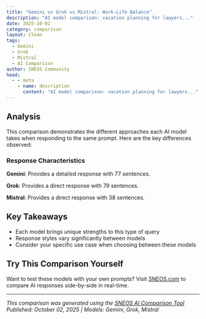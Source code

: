 ```yaml
---
title: "Gemini vs Grok vs Mistral: Work-Life Balance"
description: "AI model comparison: vacation planning for lawyers..."
date: 2025-10-02
category: comparison
layout: Clean
tags:
  - Gemini
  - Grok
  - Mistral
  - AI Comparison
author: SNEOS Community
head:
  - - meta
    - name: description
      content: "AI model comparison: vacation planning for lawyers..."
---
```


<ChatComparison
  title="Gemini vs Grok vs Mistral: Work-Life Balance"
  prompt="vacation planning for lawyers"
  :responses='{
    "Gemini": "## Vacation Planning for Lawyers: Minimizing Stress \u0026 Maximizing Relaxation\n\nLawyers, renowned for their dedication and often demanding schedules, arguably need vacations more than most. However, taking time off can feel daunting. This guide provides a framework for planning a vacation that is both relaxing and minimizes disruption to your practice.\n\n**I. Understanding the Unique Challenges:**\n\n*   **Billable Hours Pressure:** Guilt over missed billable hours can overshadow relaxation.\n*   **Client Demands:** Clients may expect immediate responses, even during your time off.\n*   **Case Deadlines:**  Upcoming deadlines loom large.\n*   **Technology Dependence:** Constant connectivity can blur the lines between work and leisure.\n*   **Fear of Letting Go:**  Difficulty delegating tasks and trusting others to handle your responsibilities.\n\n**II.  Pre-Vacation Preparation: Laying the Groundwork for a Stress-Free Break**\n\n*   **1. Plan Well in Advance (3-6 months):**\n    *   **Identify Your Vacation Dates:**  Mark them clearly on your calendar and inform partners, associates, and staff.\n    *   **Review Your Caseload:** Identify crucial deadlines and upcoming trials.  Determine what needs to be completed before you leave, what can be delegated, and what can realistically wait until your return.\n    *   **Consider Peak Season:**  Avoid traveling during peak periods if possible to minimize crowds and potential disruptions.\n\n*   **2.  Communicate Clearly and Set Expectations:**\n    *   **Notify Clients Early:**  Inform clients of your vacation dates well in advance, ideally within the first communication about a new matter or during routine updates on existing cases.\n        *   **Example Wording:** \u0022I will be out of the office on vacation from [Start Date] to [End Date].  During this time, [Name of colleague/associate] will be available to assist you with any urgent matters. You can reach them at [Phone number] or [Email address]. I will respond to all emails upon my return on [Date].\u0022\n    *   **Draft a Vacation Auto-Reply:** Include your return date, the contact information for the person covering your responsibilities, and a clear statement that you will not be checking your email regularly.\n    *   **Update Voicemail Greeting:**  Reflect the same information as your auto-reply.\n    *   **Coordinate with Colleagues/Associates:** Clearly delegate responsibilities, provide detailed instructions, and be available for questions leading up to your departure.  Schedule a \u0022handoff\u0022 meeting to ensure a smooth transition.\n    *   **Establish Emergency Protocol:**  Define what constitutes a true emergency and how you can be reached in such situations.  Limit this to genuine crises.\n\n*   **3.  Organize and Delegate:**\n    *   **Create a Task List:**  Compile a comprehensive list of all pending tasks and prioritize them.\n    *   **Delegate Effectively:**  Entrust tasks to competent colleagues or paralegals. Provide clear instructions, access to necessary files, and the authority to make decisions.\n    *   **Prepare Detailed Case Summaries:**  Leave concise and updated case summaries for those covering your cases. Include key facts, legal issues, pending deadlines, and contact information.\n    *   **Tidy Your Office:** A clean and organized workspace upon your return will reduce stress.\n\n*   **4.  Technology Management:**\n    *   **Disable Email Notifications:** Resist the urge to constantly check your email.\n    *   **Consider a Separate Vacation Email Address:** If completely disconnecting is impossible, create a temporary email address for emergencies only.  Give this address to a select few individuals who are authorized to contact you.\n    *   **Set Boundaries with Your Phone:** Turn off work-related notifications and consider designating specific times for checking messages (if necessary).\n    *   **Inform IT of Your Absence:** Let your IT department know the dates you\u0027ll be out and if you anticipate needing remote access.\n\n*   **5.  Financial Considerations:**\n    *   **Address Client Billing:**  Prepare and send out invoices before your vacation to minimize delays in payment.\n    *   **Arrange for Payment Processing:**  Ensure someone is authorized to handle incoming payments and deposits during your absence.\n\n**III. During Vacation: Disconnecting and Recharging**\n\n*   **Resist the Urge to Work:**  Stick to the pre-established boundaries.  Avoid checking email, responding to calls (unless it\u0027s a pre-defined emergency), and thinking about work.\n*   **Embrace the Experience:**  Focus on enjoying your vacation. Explore new places, engage in activities you love, and spend quality time with loved ones.\n*   **Practice Mindfulness:**  Be present in the moment and appreciate the simple joys of your surroundings.\n*   **Unplug and Unwind:**  Minimize screen time and engage in activities that promote relaxation, such as reading, hiking, or spending time in nature.\n*   **Remember Why You\u0027re Taking a Vacation:**  Reconnect with your personal interests and recharge your batteries so you can return to work feeling refreshed and motivated.\n\n**IV. Post-Vacation: Re-Entry Strategy**\n\n*   **Schedule a \u0022Buffer Day\u0022:** If possible, return from vacation a day before you have to go back to the office. This allows you to unpack, catch up on personal matters, and ease back into your routine.\n*   **Prioritize Your Inbox:**  Don\u0027t try to tackle everything at once. Scan your inbox and focus on urgent matters first.\n*   **Schedule Catch-Up Meetings:**  Meet with colleagues to get updates on any important developments that occurred during your absence.\n*   **Re-Establish Your Routine:**  Gradually resume your regular work schedule and avoid overcommitting yourself in the first few days back.\n*   **Reflect on Your Vacation:**  Take time to reflect on your experiences and identify ways to incorporate the positive aspects of your vacation into your daily life.\n\n**V.  Tips for Specific Practice Areas:**\n\n*   **Litigation:**  Double-check court dates and deadlines before leaving.  If a trial is imminent, ensure co-counsel is fully prepared.\n*   **Transactional Law:**  Finalize deals before your departure. If that\u0027s impossible, delegate responsibility to a trusted colleague and ensure all necessary documents are signed and in place.\n*   **Criminal Law:**  Arrange for adequate coverage for clients in custody and ensure someone is available to handle emergency hearings.\n\n**VI.  Long-Term Strategies for Better Work-Life Balance:**\n\n*   **Delegate Regularly:** Don\u0027t wait until vacation to delegate tasks.  Make delegation a routine part of your practice to reduce your workload and empower your team.\n*   **Set Boundaries:** Establish clear boundaries between work and personal life.  Designate specific work hours and avoid working outside of those hours unless absolutely necessary.\n*   **Prioritize Self-Care:**  Make time for activities that promote your physical and mental well-being, such as exercise, meditation, or spending time with loved ones.\n*   **Automate Repetitive Tasks:** Explore technology solutions that can automate routine tasks, such as document drafting and legal research.\n*   **Consider Alternative Staffing Models:** Explore options such as virtual assistants or contract lawyers to provide support when needed.\n\n**VII. Tools and Resources:**\n\n*   **Project Management Software:** Asana, Trello, Monday.com\n*   **Legal Practice Management Software:** Clio, PracticePanther, MyCase\n*   **Email Management Tools:** Boomerang for Gmail, Mailstrom\n\nBy implementing these strategies, lawyers can successfully plan and enjoy vacations that are truly restorative, leaving them feeling refreshed, rejuvenated, and ready to tackle the challenges of their demanding profession.  Remember that taking time off is not a luxury, but a necessity for maintaining your well-being and professional effectiveness.\n",
    "Grok": "Planning a vacation as a lawyer can be tricky due to demanding schedules, client responsibilities, and the need to stay connected (or intentionally disconnect) while maintaining professional obligations. Here\u2019s a step-by-step guide tailored for lawyers to ensure a stress-free and well-organized vacation:\n\n---\n\n### 1. Assess Your Workload and Timing\n- **Review Your Caseload:** Identify periods with lighter court dates, deadlines, or client commitments. Avoid scheduling vacations during trial dates, major filings, or critical negotiations.\n- **Check Court Calendars:** Coordinate with court schedules to ensure no hearings, depositions, or motions are pending during your planned time off.\n- **Plan Ahead:** Book your vacation during traditionally slower periods, if possible (e.g., late December for many firms, or after major filing deadlines).\n- **Consider Shoulder Seasons:** Traveling during off-peak times (e.g., early spring or late fall) can save money and reduce crowds, aligning with less busy legal periods.\n\n**Tip:** If you\u2019re a solo practitioner or in a small firm, start planning 3-6 months in advance to arrange coverage.\n\n---\n\n### 2. Delegate and Communicate\n- **Inform Clients:** Notify clients well in advance about your absence. Provide reassurance by outlining who will handle urgent matters in your stead.\n- **Assign Coverage:** Delegate cases or tasks to colleagues or associates. Ensure they are briefed on active matters and have access to necessary files.\n- **Set Expectations with Your Firm:** If you\u2019re in a larger firm, notify partners or supervisors about your plans to ensure workload adjustments.\n- **Hire Temporary Help (if needed):** For solo practitioners, consider hiring a contract attorney or paralegal to manage emergencies or routine tasks.\n\n**Tip:** Use a detailed handover document with case statuses, deadlines, and contact information for seamless transitions.\n\n---\n\n### 3. Set Up Tech and Connectivity (or Disconnect)\n- **Decide on Connectivity:** Determine whether you\u2019ll fully unplug or remain reachable for emergencies. If disconnecting, communicate boundaries clearly to clients and colleagues.\n- **Secure Remote Access:** If staying connected, ensure you have secure access to case files, emails, and firm systems via a VPN or cloud-based tools (e.g., Clio, MyCase). Bring a laptop or tablet if needed.\n- **Set Up an Out-of-Office Message:** Include dates of unavailability, an emergency contact (if applicable), and a note that you\u2019ll respond upon return.\n- **Use Automation:** Schedule emails or use case management software to send reminders about deadlines to your team while you\u2019re away.\n\n**Tip:** Invest in cybersecurity measures (e.g., two-factor authentication) to protect client data if working remotely.\n\n---\n\n### 4. Choose a Lawyer-Friendly Destination\n- **Consider Time Zones:** Select a destination with a manageable time difference if you need to stay in touch with clients or colleagues.\n- **Proximity to Work (if needed):** For shorter vacations or if you might need to return quickly, choose a destination within a few hours\u2019 travel.\n- **Relaxation vs. Adventure:** Given the high-stress nature of legal work, prioritize destinations that offer relaxation (e.g., beach resorts, spas) or low-effort exploration (e.g., guided tours).\n- **Examples of Destinations:**\n  - **Relaxation:** Caribbean islands, Hawaii, or a wellness retreat in Sedona, Arizona.\n  - **Cultural/Easy Access:** European cities like Paris or Rome with reliable Wi-Fi and infrastructure.\n  - **Quick Getaways (U.S.):** Napa Valley (CA), Asheville (NC), or Key West (FL).\n\n**Tip:** Look for destinations with good cell service and internet if you anticipate needing to check in periodically.\n\n---\n\n### 5. Manage Finances and Billing\n- **Budget Wisely:** As a lawyer, you may have disposable income but also significant overhead (student loans, firm costs). Plan a vacation within your means to avoid post-trip financial stress.\n- **Track Hours Before/After:** Ensure billable hours are accounted for before leaving so you don\u2019t fall behind on revenue goals.\n- **Use Travel Rewards:** Leverage credit card points or airline miles (common for professionals with frequent business travel) to offset costs.\n- **Consider Group Rates:** If traveling with family or colleagues, look for package deals or firm-sponsored retreats.\n\n**Tip:** Set aside emergency funds for unexpected travel disruptions or early returns due to work.\n\n---\n\n### 6. Pack Smart for Professionals\n- **Work Essentials (if staying connected):** Laptop, charger, portable Wi-Fi hotspot, and a small notebook for jotting down urgent thoughts.\n- **Professional Attire (if needed):** Pack at least one business outfit in case of an unexpected client meeting or networking opportunity.\n- **Relaxation Gear:** Include items like books, noise-canceling headphones, or fitness gear to de-stress.\n- **Client Confidentiality:** Avoid carrying sensitive physical documents. Use encrypted digital files instead.\n\n**Tip:** Keep a small emergency kit with contact numbers (firm, clients, courts) in case tech fails.\n\n---\n\n### 7. Plan for Re-Entry\n- **Buffer Time:** Schedule at least one day after your return before jumping back into meetings or court appearances to catch up on emails and updates.\n- **Review Updates:** Ask your team for a summary of key developments during your absence.\n- **Ease Back In:** Avoid overloading your first week back with heavy tasks. Gradually reintroduce complex work.\n\n**Tip:** Use the post-vacation period to reflect on work-life balance and consider recurring breaks to prevent burnout.\n\n---\n\n### Additional Tips for Lawyers\n- **Ethical Obligations:** Ensure compliance with ABA Model Rules of Professional Conduct (or state-specific rules) regarding client communication and diligence during your absence.\n- **Insurance Check:** Verify travel insurance covers trip cancellations or interruptions due to work emergencies.\n- **CLE Opportunities:** If your vacation coincides with a legal conference or CLE event at your destination, consider attending to combine professional development with leisure.\n- **Mental Health Focus:** Use the vacation to recharge\u2014legal work is mentally taxing, so prioritize activities like meditation, nature walks, or simply unplugging.\n\n---\n\n### Sample Vacation Timeline for Lawyers\n- **3-6 Months Out:** Identify slow periods, research destinations, and book travel.\n- **1 Month Out:** Notify clients, delegate tasks, and confirm coverage.\n- **1 Week Out:** Set up out-of-office messages, finalize handovers, and pack.\n- **During Vacation:** Stick to connectivity boundaries, check in only if pre-agreed.\n- **Post-Vacation:** Use buffer day to catch up, review updates, and ease back into work.\n\n---\n\nBy balancing professional responsibilities with personal downtime, lawyers can enjoy a vacation that refreshes without compromising client trust or firm expectations. Where are you thinking of going, or do you need specific recommendations for a destination or travel style? Let me know!",
    "Mistral": "Planning a vacation as a lawyer involves balancing your professional responsibilities with the need for relaxation and rejuvenation. Here are some steps to help you plan effectively:\n\n### 1. **Choose the Right Time**\n   - **Court Schedules:** Ensure that your vacation does not conflict with important court dates or deadlines.\n   - **Client Needs:** Make sure your clients are aware of your absence and that their needs will be met during your time away.\n   - **Workload:** Plan your vacation during a period when your workload is manageable.\n\n### 2. **Notify Colleagues and Clients**\n   - **Colleagues:** Inform your colleagues about your vacation dates and delegate tasks as necessary.\n   - **Clients:** Send a polite email or letter to your clients, informing them of your absence and providing contact information for a colleague who can handle urgent matters.\n\n### 3. **Delegate Responsibilities**\n   - **Coverage:** Arrange for a colleague or paralegal to cover your cases and handle any urgent matters.\n   - **Documentation:** Provide detailed instructions and documentation for ongoing cases and projects.\n\n### 4. **Set Up an Out-of-Office Message**\n   - **Email:** Create an out-of-office reply for your email, indicating your return date and providing contact information for urgent matters.\n   - **Voicemail:** Update your voicemail message with similar information.\n\n### 5. **Prepare for Your Return**\n   - **To-Do List:** Create a to-do list for tasks that need to be addressed upon your return.\n   - **Buffer Time:** Plan a buffer day or two after your vacation to catch up on emails and urgent matters before diving back into your regular workload.\n\n### 6. **Choose a Destination**\n   - **Relaxation vs. Adventure:** Decide whether you want a relaxing getaway or an adventurous trip.\n   - **Budget:** Set a budget for your vacation and stick to it.\n   - **Interests:** Choose a destination that aligns with your interests, whether it\u0027s cultural, historical, or nature-based.\n\n### 7. **Plan Activities**\n   - **Itinerary:** Create a flexible itinerary that includes both planned activities and downtime.\n   - **Local Laws:** Be aware of local laws and regulations, especially if you are traveling internationally.\n\n### 8. **Pack Smart**\n   - **Essentials:** Pack all necessary documents, including passports, visas, and travel insurance.\n   - **Work-Related Items:** If you must work during your vacation, pack a laptop and any necessary documents, but try to minimize work-related activities.\n\n### 9. **Stay Connected (If Necessary)**\n   - **Emergency Contact:** Provide an emergency contact number where you can be reached if absolutely necessary.\n   - **Limited Access:** Consider setting specific times during the day when you will check emails or voicemails to avoid constant interruptions.\n\n### 10. **Enjoy Your Vacation**\n   - **Disconnect:** Try to disconnect from work as much as possible to fully enjoy your vacation.\n   - **Recharge:** Use this time to recharge and come back refreshed and ready to tackle your work with renewed energy.\n\n### 11. **Post-Vacation Follow-Up**\n   - **Debrief:** Upon your return, debrief with colleagues who covered for you to ensure all matters were handled appropriately.\n   - **Client Communication:** Follow up with clients to reassure them that you are back and available to assist them.\n\nBy following these steps, you can ensure a smooth and enjoyable vacation while maintaining your professional responsibilities."
  }'
  published-date="01:09"
/>

## Analysis

This comparison demonstrates the different approaches each AI model takes when responding to the same prompt. Here are the key differences observed:

### Response Characteristics

**Gemini**: Provides a detailed response with 77 sentences. 

**Grok**: Provides a direct response with 79 sentences. 

**Mistral**: Provides a direct response with 38 sentences. 

## Key Takeaways

- Each model brings unique strengths to this type of query
- Response styles vary significantly between models
- Consider your specific use case when choosing between these models

## Try This Comparison Yourself

Want to test these models with your own prompts? Visit [SNEOS.com](https://sneos.com) to compare AI responses side-by-side in real-time.

---

*This comparison was generated using the [SNEOS AI Comparison Tool](https://sneos.com)*
*Published: October 02, 2025 | Models: Gemini, Grok, Mistral*
